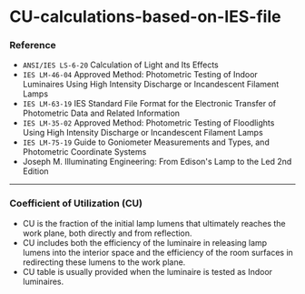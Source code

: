 # CU-calculations-based-on-IES-file

### Reference  
* `ANSI/IES LS-6-20` Calculation of Light and Its Effects
* `IES LM-46-04` Approved Method: Photometric Testing of Indoor Luminaires Using High Intensity Discharge or Incandescent Filament Lamps
* `IES LM-63-19` IES Standard File Format for the Electronic Transfer of Photometric Data and Related Information
* `IES LM-35-02` Approved Method: Photometric Testing of Floodlights Using High Intensity Discharge or Incandescent Filament Lamps
* `IES LM-75-19` Guide to Goniometer Measurements and Types, and Photometric Coordinate Systems
* Joseph M. Illuminating Engineering: From Edison's Lamp to the Led 2nd Edition

-------------------------------------------------------------------------------
### Coefficient of Utilization (CU)
* CU is the fraction of the initial lamp lumens that ultimately reaches the work plane, both directly and from reflection.
* CU includes both the efficiency of the luminaire in releasing lamp lumens into the interior space and the efficiency of the room surfaces in redirecting these lumens to the work plane.
* CU table is usually provided when the luminaire is tested as Indoor luminaires.
